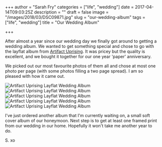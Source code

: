 +++
author = "Sarah Fry"
categories = ["life", "wedding"]
date = 2017-04-14T09:03:25Z
description = ""
draft = false
image = "/images/2018/03/DSC09871.jpg"
slug = "our-wedding-album"
tags = ["life", "wedding"]
title = "Our Wedding Album"

+++


After almost a year since our wedding day we finally got around to getting a wedding album. We wanted to get something special and chose to go with the layflat album from [Artifact Uprising](https://www.artifactuprising.com/). It was pricey but the quality is excellent, and we bought it together for our one year 'paper' anniversary.

We picked out our most favourite photos of them all and chose at most one photo per page (with some photos filling a two page spread). I am so pleased with how it came out.

![Artifact Uprising Layflat Wedding Album](/content/images/2017/04/DSC09880.jpg)
![Artifact Uprising Layflat Wedding Album](/content/images/2017/04/DSC09885.jpg)
![Artifact Uprising Layflat Wedding Album](/content/images/2017/04/DSC09867.jpg)
![Artifact Uprising Layflat Wedding Album](/content/images/2017/04/DSC09881.jpg)
![Artifact Uprising Layflat Wedding Album](/content/images/2017/04/DSC09886.jpg)

I've just ordered another album that I'm currently waiting on, a small soft cover album of our honeymoon. Next step is to get at least one framed print from our wedding in our home. Hopefully it won't take me another year to do.

S. xo

